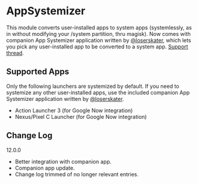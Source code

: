 # AppSystemizer
This module converts user-installed apps to system apps (systemlessly, as in without modifying your /system partition, thru magisk). Now comes with companion App Systemizer application written by [@loserskater](https://github.com/loserskater), which lets you pick any user-installed app to be converted to a system app. [Support thread](https://forum.xda-developers.com/showthread.php?t=3477512).

## Supported Apps
Only the following launchers are systemized by default. If you need to systemize any other user-installed apps, use the included companion App Systemizer application written by [@loserskater](https://github.com/loserskater).
* Action Launcher 3 (for Google Now integration)
* Nexus/Pixel C Launcher (for Google Now integration)


## Change Log
12.0.0
  - Better integration with companion app.
  - Companion app update.
  - Change log trimmed of no longer relevant entries.
